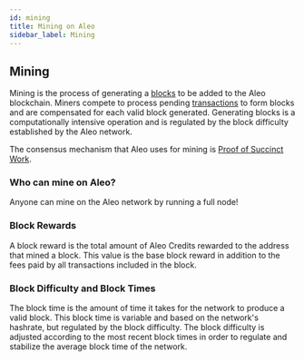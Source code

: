 ```yaml
---
id: mining
title: Mining on Aleo
sidebar_label: Mining
---
```


## Mining

Mining is the process of generating a [blocks](03_blocks.md) to be added to the Aleo blockchain. Miners compete to process pending [transactions](02_transactions.md) to form blocks and are compensated for each valid block generated. 
Generating blocks is a computationally intensive operation and is regulated by the block difficulty established by the Aleo network. 

The consensus mechanism that Aleo uses for mining is [Proof of Succinct Work](04_consensus.md#proof-of-succinct-work). 

### Who can mine on Aleo?

Anyone can mine on the Aleo network by running a full node! 

### Block Rewards

A block reward is the total amount of Aleo Credits rewarded to the address that mined a block. This value is the base block reward in addition to the fees paid by all transactions included in the block.

### Block Difficulty and Block Times

The block time is the amount of time it takes for the network to produce a valid block. This block time is variable and based on the network's hashrate, but regulated by the block difficulty. 
The block difficulty is adjusted according to the most recent block times in order to regulate and stabilize the average block time of the network.
